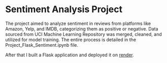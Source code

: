 # Sentiment Analysis Project

The project aimed to analyze sentiment in reviews from platforms like Amazon, Yelp, and IMDB, categorizing them as positive or negative. Data sourced from UCI Machine Learning Repository was merged, cleaned, and utilized for model training. The entire process is detailed in the Project_Flask_Sentiment.ipynb file.

After that I built a Flask application and deployed it on [render]( https://fourgeeks-flask-integration-8i52.onrender.com/).
